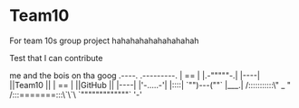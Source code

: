# Team10
For team 10s group project hahahahahahahahahah
<p>Test that I can contribute</p>
 me and the bois on tha goog
                  .----.
      .---------. | == |
      |.-"""""-.| |----|
      ||Team10 || | == |
      ||GitHub  || |----|
      |'-.....-'| |::::|
      `"")---(""` |___.|
     /:::::::::::\" _  "
    /:::=======:::\`\`\
    `"""""""""""""`  '-'
